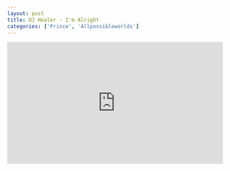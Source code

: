 ```yaml
---
layout: post
title: DJ Healer - I'm Alright
categories: ['Prince', 'Allpossibleworlds']
---
```


<style>.embed-container { position: relative; padding-bottom: 56.25%; height: 0; overflow: hidden; max-width: 100%; } .embed-container iframe, .embed-container object, .embed-container embed { position: absolute; top: 0; left: 0; width: 100%; height: 100%; }</style><div class='embed-container'><iframe src='https://www.youtube.com/embed/bKIQPU1sHRg' frameborder='0' allowfullscreen></iframe></div>
